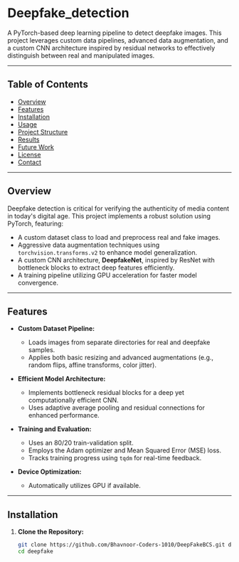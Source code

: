 # Deepfake_detection

A PyTorch-based deep learning pipeline to detect deepfake images. This project leverages custom data pipelines, advanced data augmentation, and a custom CNN architecture inspired by residual networks to effectively distinguish between real and manipulated images.

---

## Table of Contents

- [Overview](#overview)
- [Features](#features)
- [Installation](#installation)
- [Usage](#usage)
- [Project Structure](#project-structure)
- [Results](#results)
- [Future Work](#future-work)
- [License](#license)
- [Contact](#contact)

---

## Overview

Deepfake detection is critical for verifying the authenticity of media content in today's digital age. This project implements a robust solution using PyTorch, featuring:
- A custom dataset class to load and preprocess real and fake images.
- Aggressive data augmentation techniques using `torchvision.transforms.v2` to enhance model generalization.
- A custom CNN architecture, **DeepfakeNet**, inspired by ResNet with bottleneck blocks to extract deep features efficiently.
- A training pipeline utilizing GPU acceleration for faster model convergence.

---

## Features

- **Custom Dataset Pipeline:** 
  - Loads images from separate directories for real and deepfake samples.
  - Applies both basic resizing and advanced augmentations (e.g., random flips, affine transforms, color jitter).

- **Efficient Model Architecture:**
  - Implements bottleneck residual blocks for a deep yet computationally efficient CNN.
  - Uses adaptive average pooling and residual connections for enhanced performance.

- **Training and Evaluation:**
  - Uses an 80/20 train-validation split.
  - Employs the Adam optimizer and Mean Squared Error (MSE) loss.
  - Tracks training progress using `tqdm` for real-time feedback.
  
- **Device Optimization:**
  - Automatically utilizes GPU if available.

---

## Installation

1. **Clone the Repository:**

   ```bash
   git clone https://github.com/Bhavnoor-Coders-1010/DeepFakeBCS.git deepfake
   cd deepfake
